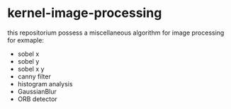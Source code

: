 # kernel-image-processing

this repositorium possess a miscellaneous algorithm for image processing for exmaple:
- sobel x 
- sobel y 
- sobel x y 
- canny filter 
- histogram analysis
- GaussianBlur
- ORB detector
